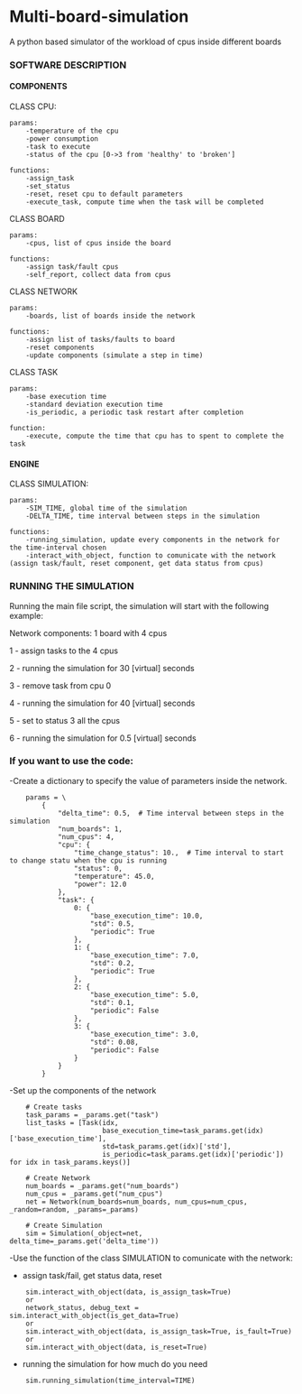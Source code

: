 # Multi-board-simulation
A python based simulator of the workload of cpus inside different boards

### SOFTWARE DESCRIPTION 

#### COMPONENTS 

 CLASS CPU:
	
	params:
		-temperature of the cpu
		-power consumption
		-task to execute
		-status of the cpu [0->3 from 'healthy' to 'broken']
	
	functions:
		-assign_task
		-set_status
		-reset, reset cpu to default parameters
		-execute_task, compute time when the task will be completed

CLASS BOARD
	
	params:
		-cpus, list of cpus inside the board
	
	functions:
		-assign task/fault cpus
		-self_report, collect data from cpus

CLASS NETWORK
	
	params:
		-boards, list of boards inside the network
	
	functions:
		-assign list of tasks/faults to board
		-reset components
		-update components (simulate a step in time)
CLASS TASK
	
	params:
		-base execution time	
		-standard deviation execution time
		-is_periodic, a periodic task restart after completion
	
	function:
		-execute, compute the time that cpu has to spent to complete the task 

#### ENGINE ###

CLASS SIMULATION: 

	params:
		-SIM_TIME, global time of the simulation
		-DELTA_TIME, time interval between steps in the simulation
	
	functions:
		-running_simulation, update every components in the network for the time-interval chosen
		-interact_with_object, function to comunicate with the network (assign task/fault, reset component, get data status from cpus)

### RUNNING THE SIMULATION 

Running the main file script, the simulation will start with the following example:

Network components: 1 board with 4 cpus 

1 - assign tasks to the 4 cpus

2 - running the simulation for 30 [virtual] seconds

3 - remove task from cpu 0

4 - running the simulation for 40 [virtual] seconds

5 - set to status 3 all the cpus

6 - running the simulation for 0.5 [virtual] seconds

### If you want to use the code:

-Create a dictionary to specify the value of parameters inside the network.
```
    params = \
        {
            "delta_time": 0.5,  # Time interval between steps in the simulation
            "num_boards": 1,
            "num_cpus": 4,
            "cpu": {
                "time_change_status": 10.,  # Time interval to start to change statu when the cpu is running
                "status": 0,
                "temperature": 45.0,
                "power": 12.0
            },
            "task": {
                0: {
                    "base_execution_time": 10.0,
                    "std": 0.5,
                    "periodic": True
                },
                1: {
                    "base_execution_time": 7.0,
                    "std": 0.2,
                    "periodic": True
                },
                2: {
                    "base_execution_time": 5.0,
                    "std": 0.1,
                    "periodic": False
                },
                3: {
                    "base_execution_time": 3.0,
                    "std": 0.08,
                    "periodic": False
                }
            }
        }
```
-Set up the components of the network 
```
    # Create tasks
    task_params = _params.get("task")
    list_tasks = [Task(idx,
                       base_execution_time=task_params.get(idx)['base_execution_time'],
                       std=task_params.get(idx)['std'],
                       is_periodic=task_params.get(idx)['periodic']) for idx in task_params.keys()]

    # Create Network
    num_boards = _params.get("num_boards")
    num_cpus = _params.get("num_cpus")
    net = Network(num_boards=num_boards, num_cpus=num_cpus, _random=random, _params=_params)

    # Create Simulation
    sim = Simulation(_object=net, delta_time=_params.get('delta_time'))
```
-Use the function of the class SIMULATION to comunicate with the network:
- assign task/fail, get status data, reset
```
    sim.interact_with_object(data, is_assign_task=True)
    or
    network_status, debug_text = sim.interact_with_object(is_get_data=True)
    or
    sim.interact_with_object(data, is_assign_task=True, is_fault=True)
    or
    sim.interact_with_object(data, is_reset=True)
```
- running the simulation for how much do you need 
```
    sim.running_simulation(time_interval=TIME)
```